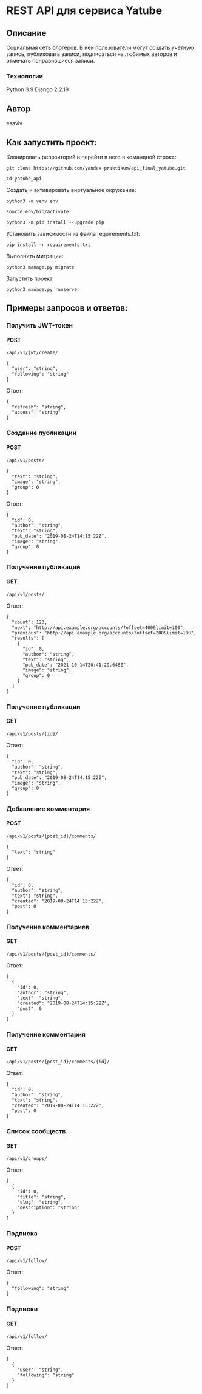 # REST API для сервиса Yatube
## Описание
Социальная сеть блогеров. В ней пользователи могут создать учетную запись, публиковать записи, подписаться на любимых авторов и отмечать понравившиеся записи.
### Технологии
Python 3.9
Django 2.2.19

## Автор
esaviv

## Как запустить проект:

Клонировать репозиторий и перейти в него в командной строке:

```
git clone https://github.com/yandex-praktikum/api_final_yatube.git
```

```
cd yatube_api
```

Cоздать и активировать виртуальное окружение:

```
python3 -m venv env
```

```
source env/bin/activate
```

```
python3 -m pip install --upgrade pip
```

Установить зависимости из файла requirements.txt:

```
pip install -r requirements.txt
```

Выполнить миграции:

```
python3 manage.py migrate
```

Запустить проект:

```
python3 manage.py runserver
```


## Примеры запросов и ответов:

### Получить JWT-токен
#### POST
```
/api/v1/jwt/create/
```
```
{
  "user": "string",
  "following": "string"
}
```
Ответ:
```
{
  "refresh": "string",
  "access": "string"
}
```


### Создание публикации
#### POST
```
/api/v1/posts/
```
```
{
  "text": "string",
  "image": "string",
  "group": 0
}
```
Ответ:
```
{
  "id": 0,
  "author": "string",
  "text": "string",
  "pub_date": "2019-08-24T14:15:22Z",
  "image": "string",
  "group": 0
}
```

### Получение публикаций
#### GET
```
/api/v1/posts/
```
Ответ:
```
{
  "count": 123,
  "next": "http://api.example.org/accounts/?offset=400&limit=100",
  "previous": "http://api.example.org/accounts/?offset=200&limit=100",
  "results": [
    {
      "id": 0,
      "author": "string",
      "text": "string",
      "pub_date": "2021-10-14T20:41:29.648Z",
      "image": "string",
      "group": 0
    }
  ]
}
```

### Получение публикации
#### GET
```
/api/v1/posts/{id}/
```
Ответ:
```
{
  "id": 0,
  "author": "string",
  "text": "string",
  "pub_date": "2019-08-24T14:15:22Z",
  "image": "string",
  "group": 0
}
```


### Добавление комментария
#### POST
```
/api/v1/posts/{post_id}/comments/
```
```
{
  "text": "string"
}
```
Ответ:
```
{
  "id": 0,
  "author": "string",
  "text": "string",
  "created": "2019-08-24T14:15:22Z",
  "post": 0
}
```

### Получение комментариев
#### GET
```
/api/v1/posts/{post_id}/comments/
```
Ответ:
```
[
  {
    "id": 0,
    "author": "string",
    "text": "string",
    "created": "2019-08-24T14:15:22Z",
    "post": 0
  }
]
```

### Получение комментария
#### GET
```
/api/v1/posts/{post_id}/comments/{id}/
```
Ответ:
```
{
  "id": 0,
  "author": "string",
  "text": "string",
  "created": "2019-08-24T14:15:22Z",
  "post": 0
}
```


### Список сообществ
#### GET
```
/api/v1/groups/
```
Ответ:
```
[
  {
    "id": 0,
    "title": "string",
    "slug": "string",
    "description": "string"
  }
]
```


### Подписка
#### POST
```
/api/v1/follow/
```
Ответ:
```
{
  "following": "string"
}
```

### Подписки
#### GET
```
/api/v1/follow/
```
Ответ:
```
[
  {
    "user": "string",
    "following": "string"
  }
]
```
